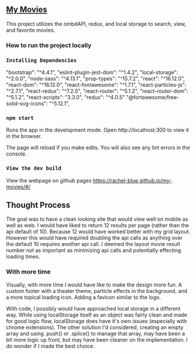 ## [My Movies](https://rachel-blue.github.io/my-movies/#/)

This project utilizes the ombdAPI, redux, and local storage to search, view, and favorite movies.

### How to run the project locally
### `Installing Dependencies`
   "bootstrap": "^4.4.1",
   "eslint-plugin-jest-dom": "^1.4.2",
   "local-storage": "^2.0.0",
   "node-sass": "^4.13.1",
   "prop-types": "^15.7.2",
   "react": "^16.12.0",
   "react-dom": "^16.12.0",
   "react-fontawesome": "^1.7.1",
   "react-particles-js": "^2.7.1",
   "react-redux": "^7.2.0",
   "react-router": "^5.1.2",
   "react-router-dom": "^5.1.2",
   "react-scripts": "3.3.0",
   "redux": "^4.0.5"
   "@fortawesome/free-solid-svg-icons": "^5.12.1",

### `npm start`
Runs the app in the development mode.
Open http://localhost:300 to view it in the browser.

The page will reload if you make edits.
You will also see any lint errors in the console.

### `View the dev build`
View the webpage on github pages https://rachel-blue.github.io/my-movies/#/


## Thought Process
The goal was to have a clean looking site that would view well on mobile as well as web. 
I would have liked to return 12 results per page (rather than the api default of 10).
Because 12 would have worked better with my grid layout. However this would have required 
doubling the api calls as anything over the default 10 requires another api call. 
I deemed the layout movie result number not as important as minimizing api calls and potentially effecting loading times.


### With more time
Visually, with more time I would have like to make the design more fun. 
A custom footer with a theater theme, particle effects in the background,
and a more topical loading icon. Adding a favicon similar to the logo.

With code, I possibly would have approached local storage in a different way.
While using localStorage itself as an object was fairly clean and made for good logic flow,
localStorage does have it's own issues (especially with chrome extensions). 
The other solution I'd considered, creating an empty array and using .push() or 
.splice() to manage that array, may have been a bit more logic up front, but may
have been cleaner on the implementation. I do wonder if I made the best choice. 
